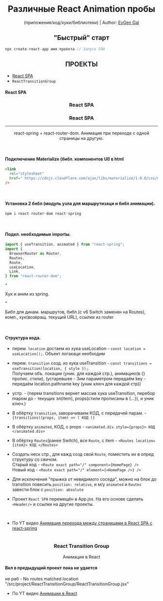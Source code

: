 <div align="center">
  <h1>Различные React Animation пробы</h1>
  <p>(приложения/код/хуки/библиотеки) | Author:
    <a href="#" target="_blank">EvGen Gal</a>
  </p>
</div>

<h2 align="center">"Быстрый" старт</h2>

```js
npx create-react-app имя-проекта // Запуск CRA
```

<h2 align="center">ПРОЕКТЫ</h2>

- [React SPA](#React-SPA)
- `ReactTransitionGroup`
  <br/>

#### React SPA

#### <h3 align="center">React SPA</h3>

<h3 align="center">React SPA</h3>
<hr>
<p align="center">react-spring + react-router-dom. Анимация при переходе с одной страницы на другую.</p>
<br/>

#### Подключение Materialize (библ. компонентов UI) в html

```html
<link
  rel="stylesheet"
  href=" https://cdnjs.cloudflare.com/ajax/libs/materialize/1.0.0/css/materialize.min.css"
/>
```

<br/>

#### Установка 2 библ (модуль узла для маршрутизаци и библ анимации).

```js
npm i react-router-dom react-spring
```

<br/>

#### Подкл. необходимые importы.

```js
import { useTransition, animated } from "react-spring";
import {
  BrowserRouter as Router,
  Routes,
  Route,
  useLocation,
  Link,
} from "react-router-dom";
```

`*` <p>Хук и аним из spring.</p>
`*` <p>Библ для динам. маршрутов, библ.(с v6 Switch заменен на Routes), комп., хук(возвращ. текущий URL), ссылки из router</p>
<br/>

#### Структура кода.

- перем. `location` достаем из хука useLocation - `const location = useLocation();`. Объект логакаци необходим
- перем. `transition` созд. из хука useTransition - `const transitions = useTransition(location, { style });`.
  <br/>Получаем объ. локации (уник. для каждой стр.), анимацию(в {} пропис. стили), (устаревшее - 3им параметром передаём key - передаём location.pathname key (уник ключ для каждой стр))
- устр. - (перем transitions вернет массив хука useTransition, перебор mapом до - текущих эл(item), props(стили прописаны в {...}), и уник ключ.)
- В обёртку `transition`, заворачиваем КОД, с передачей парам. - `{transitions((props, item) => ( КОД )}`
- В обёртку `animated`, КОД, с props - `<animated.div style={props}> КОД </animated.div>`
- В обёртку `Routes`(ранее Switch), все `Route`, с item - `<Routes location={item}> КОД </Routes>`
- Cоздать неск стр., для кажд созд свой `Route`, поместить их в опред структуру со свичом.
  <br/>Старый код - `<Route exact path="/" component={HomePage} />`
  <br/>Новый код - `<Route exact path="/" element={<HomePage />} />`
- Для исключения "прыжка от невидимого соседа", можно на блок до transition повесить `position: relative`, и м/у `animated` и `Routes` завести блок с `position: absolute`
  <br/>

- Проект `React SPA` перемещён в App.jsx. На его основе сделать `<Header/>` и ссылки на другие проекты.

  <br/>

- По YT видео [Анимация перехода между страницами в React SPA с react-spring](https://www.youtube.com/watch?v=BSmXK6z0h3s)
  <br/>
  <br/>

<h3 align="center">React Transition Group</h3>
<p align="center">Анимации в React</p>

#### Вкл в предыдущий проект пока не удается

<p>не раб - No routes matched location "/src/project/ReactTransitionGroup/ReactTransitionGroup.jsx" </p>

- По YT видео [Анимации в React](https://youtu.be/7MMRcMutqpI?list=PL6DxKON1uLOH0vVpdrZhUAVpHerNbUxfF)

<!-- # Начало работы с приложением Create React

Этот проект был загружен с помощью [Create React App] (https://github.com/facebook/create-react-app).

## Доступные сценарии

В каталоге проекта вы можете запустить:

### `npm start '

Запускает приложение в режиме разработки. \
Откройте [http: // localhost: 3000] (http: // localhost: 3000), чтобы просмотреть его в браузере.

Страница будет перезагружаться при внесении изменений. \
Вы также можете увидеть любые ошибки ворса в консоли.

### `npm test`

Запускает Test Runner в режиме Interactive Watch. \
См. Раздел о [запущенных тестах] (https://facebook.github.io/create-react-app/docs/running-tests) для получения дополнительной информации.

### `npm Run Build`

Создает приложение для производства в папку `build`. \
Он правильно реагирует в производственном режиме и оптимизирует сборку для наилучшей производительности.

Сборка заслужена, и имена файлов включают хэши. \
Ваше приложение готово к развертыванию!

См. Раздел о [развертывании] (https://facebook.github.io/create-react-app/docs/deployment) для получения дополнительной информации.

### `npm run exect`

** ПРИМЕЧАНИЕ: это односторонняя операция. Как только вы `reject`, вы не можете вернуться! **

Если вы не удовлетворены инструментом сборки и выбором конфигурации, вы можете «изгнать» в любое время. Эта команда удалит единственную зависимость сборки из вашего проекта.

Вместо этого он скопирует все файлы конфигурации и транзитивные зависимости (Webpack, Babel, Eslint и т. Д.) Все команды, кроме «eject», все равно будут работать, но они будут указывать на копированные сценарии, чтобы вы могли настраивать их. На данный момент вы сами.

Вам не нужно когда -либо использовать `reject '. Кураторский набор функций подходит для небольших и средних развертываний, и вы не должны чувствовать себя обязанными использовать эту функцию. Однако мы понимаем, что этот инструмент не был бы полезен, если вы не сможете настроить его, когда будете готовы к нему.

## Учить больше

Вы можете узнать больше в документации [Create React App] (https://facebook.github.io/create-react-app/docs/getting-started).

Чтобы изучить React, ознакомьтесь с [React Documentation] (https://reactjs.org/).

### Кодовое расщепление

Этот раздел перешел здесь: [https://facebook.github.io/create-react-app/docs/code-splittingty(https://facebook.github.io/create-react-app/docs/code- расщепление)

### Анализ размера пакета

Этот раздел перешел здесь: [https://facebook.github.io/create-react-app/docs/analyzing-the-bundle-size-(https://facebook.github.io/create-react-app/ Документы/Анализ размером с брюк)

### Создание прогрессивного веб -приложения

Этот раздел перешел здесь: [https://facebook.github.io/create-react-app/docs/making-a-progressive-web-app^(https://facebook.github.io/create-react- App/Docs/Make-A-Progressive-Web-App)

### расширенная конфигурация

Этот раздел перешел здесь: [https://facebook.github.io/create-react-app/docs/advanced-configuration!(https://facebook.github.io/create-react-app/docs/advanced- конфигурация)

### Развертывание

Этот раздел перешел здесь: [https://facebook.github.io/create-react-app/docs/deployment^(https://facebook.github.io/create-react-app/docs/deployment)

### `npm run build` не удается.

Этот раздел перешел здесь: [https://facebook.github.io/create-react-app/docs/troubleshooting#npm-run-build-fails-to-minify!(https://facebook.github.io/ Create-React-App/Docs/Устранение неполадок#npm-run-build-fails to-minify) -->
